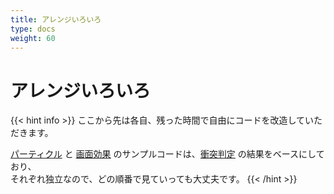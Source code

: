 ```yaml
---
title: アレンジいろいろ
type: docs
weight: 60
---
```


# アレンジいろいろ

{{< hint info >}}
ここから先は各自、残った時間で自由にコードを改造していただきます。

[パーティクル](./10-particles) と [画面効果](./20-effects) のサンプルコードは、[衝突判定](../50-flappy-bird-like/70-collision) の結果をベースにしており、  
それぞれ独立なので、どの順番で見ていっても大丈夫です。
{{< /hint >}}
